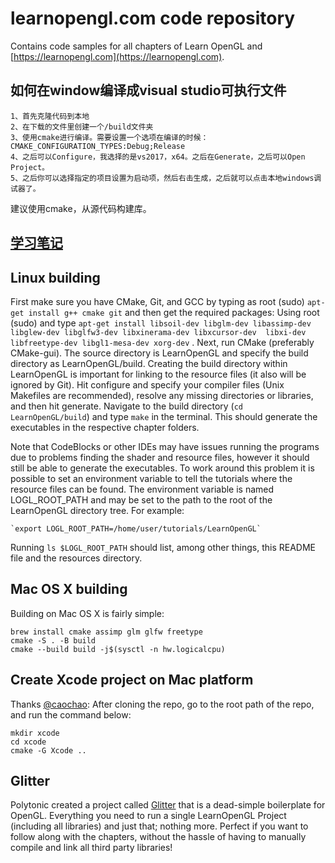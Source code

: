 # learnopengl.com code repository
Contains code samples for all chapters of Learn OpenGL and [https://learnopengl.com](https://learnopengl.com). 

## 如何在window编译成visual studio可执行文件
    1、首先克隆代码到本地
    2、在下载的文件里创建一个/build文件夹
    3、使用cmake进行编译。需要设置一个选项在编译的时候：CMAKE_CONFIGURATION_TYPES:Debug;Release
    4、之后可以Configure，我选择的是vs2017，x64。之后在Generate，之后可以Open Project。
    5、之后你可以选择指定的项目设置为启动项，然后右击生成，之后就可以点击本地windows调试器了。
    
建议使用cmake，从源代码构建库。
## [学习笔记](https://github.com/DreamOneYou/LearnOpenGL/blob/master/learnNoteBook.md)
## Linux building
First make sure you have CMake, Git, and GCC by typing as root (sudo) `apt-get install g++ cmake git` and then get the required packages:
Using root (sudo) and type `apt-get install libsoil-dev libglm-dev libassimp-dev libglew-dev libglfw3-dev libxinerama-dev libxcursor-dev  libxi-dev libfreetype-dev libgl1-mesa-dev xorg-dev` .
Next, run CMake (preferably CMake-gui). The source directory is LearnOpenGL and specify the build directory as LearnOpenGL/build. Creating the build directory within LearnOpenGL is important for linking to the resource files (it also will be ignored by Git). Hit configure and specify your compiler files (Unix Makefiles are recommended), resolve any missing directories or libraries, and then hit generate. Navigate to the build directory (`cd LearnOpenGL/build`) and type `make` in the terminal. This should generate the executables in the respective chapter folders.

Note that CodeBlocks or other IDEs may have issues running the programs due to problems finding the shader and resource files, however it should still be able to generate the executables. To work around this problem it is possible to set an environment variable to tell the tutorials where the resource files can be found. The environment variable is named LOGL_ROOT_PATH and may be set to the path to the root of the LearnOpenGL directory tree. For example:

    `export LOGL_ROOT_PATH=/home/user/tutorials/LearnOpenGL`

Running `ls $LOGL_ROOT_PATH` should list, among other things, this README file and the resources directory.

## Mac OS X building
Building on Mac OS X is fairly simple:
```
brew install cmake assimp glm glfw freetype
cmake -S . -B build
cmake --build build -j$(sysctl -n hw.logicalcpu)
```
## Create Xcode project on Mac platform
Thanks [@caochao](https://github.com/caochao):
After cloning the repo, go to the root path of the repo, and run the command below:
```
mkdir xcode
cd xcode
cmake -G Xcode ..
```

## Glitter
Polytonic created a project called [Glitter](https://github.com/Polytonic/Glitter) that is a dead-simple boilerplate for OpenGL. 
Everything you need to run a single LearnOpenGL Project (including all libraries) and just that; nothing more. 
Perfect if you want to follow along with the chapters, without the hassle of having to manually compile and link all third party libraries!


